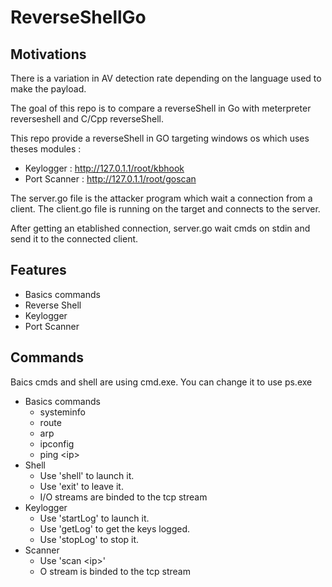 # ReverseShellGo

## Motivations
There is a variation in AV detection rate depending on the language used to make the payload.

The goal of this repo is to compare a reverseShell in Go with meterpreter reverseshell and C/Cpp reverseShell.

This repo provide a reverseShell in GO targeting windows os which uses theses modules :
- Keylogger : http://127.0.1.1/root/kbhook
- Port Scanner : http://127.0.1.1/root/goscan 


The server.go file is the attacker program which wait a connection from a client. 
The client.go file is running on the target and connects to the server.

After getting an etablished connection, server.go wait cmds on stdin and send it to the connected client.

## Features

- Basics commands 
- Reverse Shell
- Keylogger
- Port Scanner


## Commands

Baics cmds and shell are using cmd.exe. You can change it to use ps.exe

- Basics commands
    - systeminfo
    - route
    - arp
    - ipconfig
    - ping \<ip\>
- Shell
    - Use 'shell' to launch it.
    - Use 'exit' to leave it.
    - I/O streams are binded to the tcp stream
- Keylogger
    - Use 'startLog' to launch it.
    - Use 'getLog' to get the keys logged.
    - Use 'stopLog' to stop it.
- Scanner
    - Use 'scan \<ip\>'
    - O stream is binded to the tcp stream
